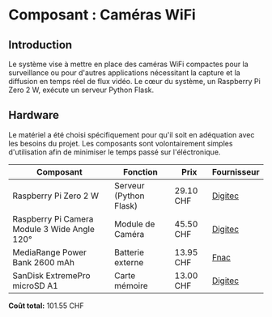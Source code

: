 # Composant : Caméras WiFi

## Introduction
Le système vise à mettre en place des caméras WiFi compactes pour la surveillance ou pour d'autres applications nécessitant la capture et la diffusion en temps réel de flux vidéo. Le cœur du système, un Raspberry Pi Zero 2 W, exécute un serveur Python Flask.

## Hardware
Le matériel a été choisi spécifiquement pour qu'il soit en adéquation avec les besoins du projet. Les composants sont volontairement simples d'utilisation afin de minimiser le temps passé sur l'éléctronique.

| Composant                                    | Fonction                    | Prix     | Fournisseur                                            |
|----------------------------------------------|-----------------------------|----------|--------------------------------------------------------|
| Raspberry Pi Zero 2 W                        | Serveur (Python Flask)      | 29.10 CHF | [Digitec](https://www.digitec.ch/fr/s1/product/raspberry-pi-zero-2-w-carte-de-developpement-kit-17346864) |
| Raspberry Pi Camera Module 3 Wide Angle 120° | Module de Caméra            | 45.50 CHF | [Digitec](https://www.digitec.ch/fr/s1/product/raspberry-pi-camera-module-3-wide-angle-120-camera-module-electronique-24041966?ip=raspberry+camera) |
| MediaRange Power Bank 2600 mAh               | Batterie externe            | 13.95 CHF | [Fnac](https://www.fnac.com/mp28798913/MediaRange-Power-Bank-Banque-d-alimentation-2600-mAh-1-A-USB-sur-le-cable-Micro-USB-gris-blanc/w-4) |
| SanDisk ExtremePro microSD A1                | Carte mémoire               | 13.00 CHF | [Digitec](https://www.digitec.ch/fr/s1/product/sandisk-extremepro-microsd-a1-microsdhc-32-go-u3-uhs-i-carte-memoire-6613018) |

**Coût total:** 101.55 CHF